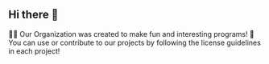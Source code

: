 ## Hi there 👋

🙋‍♀️ Our Organization was created to make fun and interesting programs!
🌈 You can use or contribute to our projects by following the license guidelines in each project!
